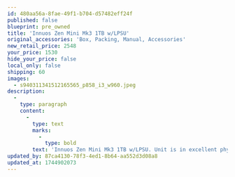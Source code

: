 ```yaml
---
id: 480aa56a-8fae-49f1-b704-d57482eff24f
published: false
blueprint: pre_owned
title: 'Innuos Zen Mini Mk3 1TB w/LPSU'
original_accessories: 'Box, Packing, Manual, Accessories'
new_retail_price: 2548
your_price: 1530
hide_your_price: false
local_only: false
shipping: 60
images:
  - s940311341512165565_p858_i3_w960.jpeg
description:
  -
    type: paragraph
    content:
      -
        type: text
        marks:
          -
            type: bold
        text: 'Innuos Zen Mini Mk3 1TB w/LPSU. Unit is in excellent physical and functional condition with original box, packing and accessories. Unit sold as new for $2,548.00. Great upgrade from Sonos/Heos/BlueSound. Unit functions as a Roon server/endpoint or can be used with the Innuos Sense software. 1TB of onboard storage and a CD burner built in for archival of a CD library. '
updated_by: 87ca4130-78f3-4ed1-8b64-aa552d3d08a8
updated_at: 1744902073
---
```


